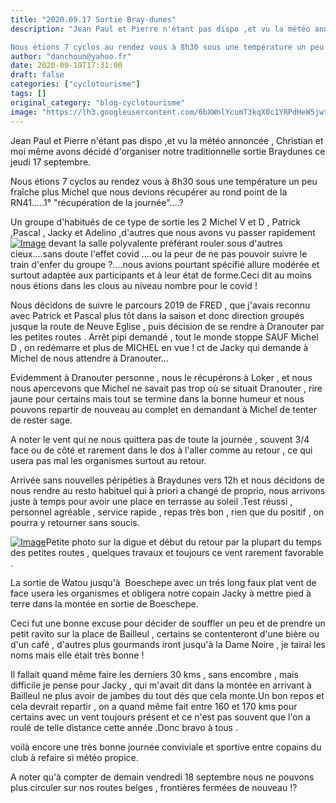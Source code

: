 ```yaml
---
title: "2020.09.17 Sortie Bray-dunes"
description: "Jean Paul et Pierre n'étant pas dispo ,et vu la météo annoncée , Christian et moi même avons décidé d'organiser notre traditionnelle sortie Braydunes ce jeudi 17 septembre.

Nous étions 7 cyclos au rendez vous à 8h30 sous une température un peu fraîche plus Michel que nous devions récupérer au rond point de la RN41.....1° \"récupération de la journée\"....?"
author: "danchoun@yahoo.fr"
date: 2020-09-19T17:31:00
draft: false
categories: ["cyclotourisme"]
tags: []
original_category: "blog-cyclotourisme"
image: "https://lh3.googleusercontent.com/6bXWnlYcumT3kqX0c1YRPdHeW5jwtkQwxC2aX8nSl1aktl6Ec17tWmUOzpdg1K5B-Vfm84N6KvIjLrHvXoexxduHAbtypPxGBgpc4q6fO6XeVMHkgyeuRoHxrdovz6wmzffvuiWtd9mfOp4P00Bzdyhdp5fHNjVhEk9gFyHnBKOVTwahofIY2JXg2DH4yMdOsDV-mTtFv08kY0LGjqr8R-zgwdvJvLXK78cEJTxTap_-42SG1JNRHwLvpgjPQv-w6GL8Dlx1ZM1xemjP4JjIGNASql9QUcYzy-02WOeUY9MefK2-z8_UOvFQFQFeRrEM3JNOIBThQlEhT4VINSnBbGaJEEqSJkzRpZEdQK9_sSnQtdbf0couchtmtrjAJITEL19OLj1sk4UETOua_kW_b2llMgIhbQ8WgGM0uTekD_iVzmUGLtg8aAsnDudDXPNd5LcrWpKGyWew_TgegVmXlPM4losYQK2sMfWFCAjkTsEkiKnwz3B0NMqtZZxy6cDlz5xhOvnc-tir-d04v_UOPkTb712U5JzAL5Tmk8QyEZZNhCJie2RkVvr52ebOt_Xx54JsIkI6ewBGX9zeNedL5iGg-yCjkVb1sz9b1fMMYjLJhKOOVQ3_JXBK7jiXzIe8tFi-UYeai8fXf8mhaOaIr8Nj1WEuyJ8iGdfo34tbrunODfWAE5uiV_POPccJ3Q=w1124-h843-no?authuser=0"
---
```


Jean Paul et Pierre n'étant pas dispo ,et vu la météo annoncée , Christian et moi même avons décidé d'organiser notre traditionnelle sortie Braydunes ce jeudi 17 septembre.

Nous étions 7 cyclos au rendez vous à 8h30 sous une température un peu fraîche plus Michel que nous devions récupérer au rond point de la RN41.....1° "récupération de la journée"....?

<!--more-->

Un groupe d'habitués de ce type de sortie les 2 Michel V et D , Patrick ,Pascal , Jacky et Adelino ,d'autres que nous avons vu passer rapidement[![Image](https://lh3.googleusercontent.com/dNNwH23nooaZNXxCLQUrLw5GE4l7zJo4ksEl0PDEMajZKZy97KKKWz87wFuyYBXWrIAkuUBTlAM8kKkgMVl2JAJnoUqcR8YSYvJX9NogX8IdMLgGyPcJapzHxYDBxU5dv9hbANPh22FYTun9v-vt47nzmq3fiPZUv4vtdM0ZxReCZqKE196bAD-tgTkq6tNrYlNobw5FOMbftxPYQt0zJ17ptCy23x4cDeTdTZJtSv5K7DWYcsIG2IRg3krvYnNEORPBwgizJJzTCGQNu0V4si7kDnPqONpCo99tablxr7rbAx4dh0ksw2Zwwddz22AA6RCjIN0OZoVt8U9T7fUUvA4i8E0YGhTcxpGoaM6JzUqekd77XKZEsdfpZeDbf6QbLcHt7F8elFN7tJ1Zy1eVCmuUKhiKXq7yZdjg7qmstc2-vr0CXb1n-deO1hWkYWTg3zM9ZSZ3N_GjGLTlrIBF-ox36dyD3gbZcWvzX5dG956hHcm5loumrGXLpjgdpDBMC1-xD9Ce6LE_xegQylCAzOriz_08k2Q6cIDoSdceVhkwHticBRQJ6-Q2_IexM0n1fYW8JxTUmDIqkLEFfeaZt7uwDGzr1wulZwZPoNqPQEg3WVJBdL2cDLdiBwjH58IfEK-5G8vWI3D3sU8BJhQt6HAHgMY8A9dS63eAfRXo2or4RwYyWWU7gP-4i6o7wA=w1124-h843-no?authuser=0)](https://lh3.googleusercontent.com/dNNwH23nooaZNXxCLQUrLw5GE4l7zJo4ksEl0PDEMajZKZy97KKKWz87wFuyYBXWrIAkuUBTlAM8kKkgMVl2JAJnoUqcR8YSYvJX9NogX8IdMLgGyPcJapzHxYDBxU5dv9hbANPh22FYTun9v-vt47nzmq3fiPZUv4vtdM0ZxReCZqKE196bAD-tgTkq6tNrYlNobw5FOMbftxPYQt0zJ17ptCy23x4cDeTdTZJtSv5K7DWYcsIG2IRg3krvYnNEORPBwgizJJzTCGQNu0V4si7kDnPqONpCo99tablxr7rbAx4dh0ksw2Zwwddz22AA6RCjIN0OZoVt8U9T7fUUvA4i8E0YGhTcxpGoaM6JzUqekd77XKZEsdfpZeDbf6QbLcHt7F8elFN7tJ1Zy1eVCmuUKhiKXq7yZdjg7qmstc2-vr0CXb1n-deO1hWkYWTg3zM9ZSZ3N_GjGLTlrIBF-ox36dyD3gbZcWvzX5dG956hHcm5loumrGXLpjgdpDBMC1-xD9Ce6LE_xegQylCAzOriz_08k2Q6cIDoSdceVhkwHticBRQJ6-Q2_IexM0n1fYW8JxTUmDIqkLEFfeaZt7uwDGzr1wulZwZPoNqPQEg3WVJBdL2cDLdiBwjH58IfEK-5G8vWI3D3sU8BJhQt6HAHgMY8A9dS63eAfRXo2or4RwYyWWU7gP-4i6o7wA=w1124-h843-no?authuser=0) devant la salle polyvalente préférant rouler sous d'autres cieux....sans doute l'effet covid ....ou la peur de ne pas pouvoir suivre le train d'enfer du groupe ?....nous avions pourtant spécifié allure modérée et surtout adaptée aux participants et à leur état de forme.Ceci dit au moins nous étions dans les clous au niveau nombre pour le covid !

Nous décidons de suivre le parcours 2019 de FRED , que j'avais reconnu avec Patrick et Pascal plus tôt dans la saison et donc direction groupés jusque la route de Neuve Eglise , puis décision de se rendre à Dranouter par les petites routes . Arrêt pipi demandé , tout le monde stoppe SAUF Michel D , on redémarre et plus de MICHEL en vue ! ct de Jacky qui demande à Michel de nous attendre à Dranouter...

Evidemment à Dranouter personne , nous le récupérons à Loker , et nous nous apercevons que Michel ne savait pas trop où se situait Dranouter , rire jaune pour certains mais tout se termine dans la bonne humeur et nous pouvons repartir de nouveau au complet en demandant à Michel de tenter de rester sage.

A noter le vent qui ne nous quittera pas de toute la journée , souvent 3/4 face ou de côté et rarement dans le dos à l'aller comme au retour , ce qui usera pas mal les organismes surtout au retour.

Arrivée sans nouvelles péripéties à Braydunes vers 12h et nous décidons de nous rendre au resto habituel qui à priori a changé de proprio, nous arrivons juste à temps pour avoir une place en terrasse au soleil .Test réussi , personnel agréable , service rapide , repas très bon , rien que du positif , on pourra y retourner sans soucis.

[![Image](https://lh3.googleusercontent.com/Zm0WKJKAQ48v2fVlDsF0wtN0roHFw4R-B34yPZGv9-02S-z99Jp0ZDKLktAsKRFxII1J7cuGPXxSL3OZzJYc7mN35LJayqislzLTny15myKoMp6dWAJxwzqOTBdYK6jdjI4SDvVCQUOP9x5dC_NxLaDYmuNPl0TPP-Y-htAJTUCfzp5jD5yBPd_I97U7SdLQ7kMMEURt0HUF_bcxpTpUmi7It5vxMLthQQRzOWcWjv9CyqIPqCUxbg9aGY8KSbuV3XpBg3vFwV3OnthtxTKcZZgzt-PAa92O9pNbPQ3R2nZxFLit05aCOrjZR7f7WCPH2ANKZWoFac8vJSyVvIM0KXLQMfvcgwmVr2mbCwsfXgiG7jFK-1SXZjWz6OkHj8h7U9fJWWIreDUBj5DeoFjK6TgvAHNS341BgqCnwoNF3HNd35aTQsmjhqjSJGmxgoPZY3BoeCxijWM9Z5AAbtLMohwH63OuwXown86f9ZbMrmIu8tXVxhjdES0yrGhSwC9Z5TWzFEX9uOr-o-itaxXzKakjK77GJ85pClTylHW6bgEnmEdLAXY0NZyUczTfAjG7Bg5IN9kfJrx4Qg2an2fgYxScHTq8q7HgHDU3grMdk8Zwhq-aAzwyLHVR9Td5aL2ASvrOYJQ2vh0d3Ok3CLvkOnDVEXD8CGZ3_J_5bdj8-JJg7vX_2OVSKuYRGcEznQ=w1124-h843-no?authuser=0)](https://lh3.googleusercontent.com/Zm0WKJKAQ48v2fVlDsF0wtN0roHFw4R-B34yPZGv9-02S-z99Jp0ZDKLktAsKRFxII1J7cuGPXxSL3OZzJYc7mN35LJayqislzLTny15myKoMp6dWAJxwzqOTBdYK6jdjI4SDvVCQUOP9x5dC_NxLaDYmuNPl0TPP-Y-htAJTUCfzp5jD5yBPd_I97U7SdLQ7kMMEURt0HUF_bcxpTpUmi7It5vxMLthQQRzOWcWjv9CyqIPqCUxbg9aGY8KSbuV3XpBg3vFwV3OnthtxTKcZZgzt-PAa92O9pNbPQ3R2nZxFLit05aCOrjZR7f7WCPH2ANKZWoFac8vJSyVvIM0KXLQMfvcgwmVr2mbCwsfXgiG7jFK-1SXZjWz6OkHj8h7U9fJWWIreDUBj5DeoFjK6TgvAHNS341BgqCnwoNF3HNd35aTQsmjhqjSJGmxgoPZY3BoeCxijWM9Z5AAbtLMohwH63OuwXown86f9ZbMrmIu8tXVxhjdES0yrGhSwC9Z5TWzFEX9uOr-o-itaxXzKakjK77GJ85pClTylHW6bgEnmEdLAXY0NZyUczTfAjG7Bg5IN9kfJrx4Qg2an2fgYxScHTq8q7HgHDU3grMdk8Zwhq-aAzwyLHVR9Td5aL2ASvrOYJQ2vh0d3Ok3CLvkOnDVEXD8CGZ3_J_5bdj8-JJg7vX_2OVSKuYRGcEznQ=w1124-h843-no?authuser=0)Petite photo sur la digue et début du retour par la plupart du temps des petites routes , quelques travaux et toujours ce vent rarement favorable .

La sortie de Watou jusqu'à&nbsp; Boeschepe avec un trés long faux plat vent de face usera les organismes et obligera notre copain Jacky à mettre pied à terre dans la montée en sortie de Boeschepe.&nbsp;

Ceci fut une bonne excuse pour décider de souffler un peu et de prendre un petit ravito sur la place de Bailleul , certains se contenteront d'une bière ou d'un café , d'autres plus gourmands iront jusqu'à la Dame Noire , je tairai les noms mais elle était très bonne !

Il fallait quand même faire les derniers 30 kms , sans encombre , mais difficile je pense pour Jacky , qui m'avait dit dans la montée en arrivant à Bailleul ne plus avoir de jambes du tout dés que cela monte.Un bon repos et cela devrait repartir , on a quand même fait entre 160 et 170 kms pour certains avec un vent toujours présent et ce n'est pas souvent que l'on a roulé de telle distance cette année .Donc bravo à tous .

voilà encore une très bonne journée conviviale et sportive entre copains du club à refaire si météo propice.

A noter qu'à compter de demain vendredi 18 septembre nous ne pouvons plus circuler sur nos routes belges , frontières fermées de nouveau !?